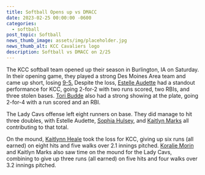 ```yaml
---
title: Softball Opens up vs DMACC
date: 2023-02-25 00:00:00 -0600
categories:
  - softball
post_topic: Softball
news_thumb_image: assets/img/placeholder.jpg
news_thumb_alt: KCC Cavaliers logo
description: Softball vs DMACC on 2/25
---
```

<div><p>The KCC softball team opened up their season in Burlington, IA on Saturday. In their opening game, they played a strong Des Moines Area team and came up short, losing <a target="_blank" rel="noopener noreferrer" href="https://www.njcaa.org/sports/sball/2022-23/div2/boxscores/20230225_gosf.xml">9-5.</a> Despite the loss, <a target="_blank" rel="noopener noreferrer" href="https://athletics.kcc.edu/softball/roster/#estelle-audette">Estelle Audette</a> had a standout performance for KCC, going 2-for-2 with two runs scored, two RBIs, and three stolen bases. <a target="_blank" rel="noopener noreferrer" href="https://athletics.kcc.edu/softball/roster/#tori-budde">Tori Budde</a> also had a strong showing at the plate, going 2-for-4 with a run scored and an RBI.</p><p>The Lady Cavs offense left eight runners on base. They did manage to hit three doubles, with Estelle Audette, <a target="_blank" rel="noopener noreferrer" href="https://athletics.kcc.edu/softball/roster/#sophia-hulsey">Sophia Hulsey</a>, and <a target="_blank" rel="noopener noreferrer" href="https://athletics.kcc.edu/softball/roster/#kaitlyn-marks">Kaitlyn Marks</a> all contributing to that total.</p><p>On the mound, <a target="_blank" rel="noopener noreferrer" href="https://athletics.kcc.edu/softball/roster/#kaitlynn-heale">Kaitlynn Heale</a> took the loss for KCC, giving up six runs (all earned) on eight hits and five walks over 2.1 innings pitched. <a target="_blank" rel="noopener noreferrer" href="https://athletics.kcc.edu/softball/roster/#koralie-morin">Koralie Morin</a> and Kaitlyn Marks also saw time on the mound for the Lady Cavs, combining to give up three runs (all earned) on five hits and four walks over 3.2 innings pitched.</p></div>

